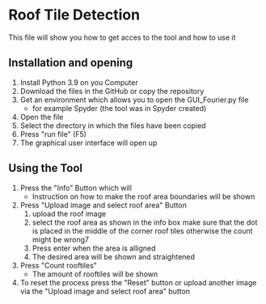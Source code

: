 # Roof Tile Detection 
This file will show you how to get acces to the tool and how to use it


## Installation and opening
1. Install Python 3.9 on you Computer
2. Download the files in the GitHub or copy the repository
3. Get an environment which allows you to open the GUI_Fourier.py file
   - for example Spyder (the tool was in Spyder created)
4. Open the file
5. Select the directory in which the files have been copied
6. Press "run file" (F5)
7. The graphical user interface will open up
   
## Using the Tool
1. Press the "Info" Button which will
   - Instruction on how to make the roof area boundaries will be shown
2. Press "Upload image and select roof area" Button
   1. upload the roof image
   2. select the roof area as shown in the info box
      make sure that the dot is placed in the middle of the corner roof tiles otherwise the count might be wrong7
   3. Press enter when the area is alligned
   4. The desired area will be shown and straightened
3. Press "Count rooftiles"
   - The amount of rooftiles will be shown
4. To reset the process press the "Reset" button or upload another image via the "Upload image and select roof area" button
